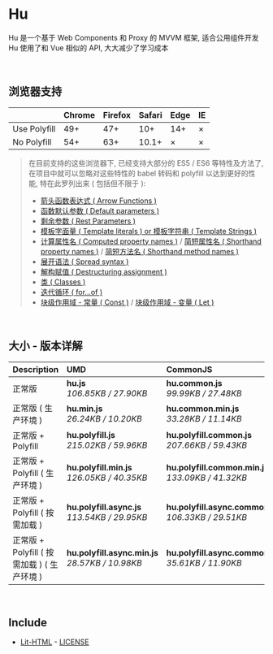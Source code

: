 # Hu
Hu 是一个基于 Web Components 和 Proxy 的 MVVM 框架, 适合公用组件开发<br>
Hu 使用了和 Vue 相似的 API, 大大减少了学习成本

<br>

## 浏览器支持

|              | Chrome | Firefox | Safari | Edge | IE |
| :-           | :-     | :-      | :-     | :-   | :- |
| Use Polyfill | 49+    | 47+     | 10+    | 14+  | ×  |
| No Polyfill  | 54+    | 63+     | 10.1+  | ×    | ×  |

> 在目前支持的这些浏览器下, 已经支持大部分的 ES5 / ES6 等特性及方法了,<br>
> 在项目中就可以忽略对这些特性的 babel 转码和 polyfill 以达到更好的性能, 特在此罗列出来 ( 包括但不限于 ): <br>
  > - [箭头函数表达式 ( Arrow Functions )](https://developer.mozilla.org/zh-CN/docs/Web/JavaScript/Reference/Functions/Arrow_functions)
  > - [函数默认参数 ( Default parameters )](https://developer.mozilla.org/zh-CN/docs/Web/JavaScript/Reference/Functions/Default_parameters)
  > - [剩余参数 ( Rest Parameters )](https://developer.mozilla.org/zh-CN/docs/Web/JavaScript/Reference/Functions/Rest_parameters)
  > - [模板字面量 ( Template literals ) or 模板字符串 ( Template Strings )](https://developer.mozilla.org/zh-CN/docs/Web/JavaScript/Reference/template_strings)
  > - [计算属性名 ( Computed property names )](https://developer.mozilla.org/zh-CN/docs/Web/JavaScript/Reference/Operators/Object_initializer#计算属性名) / [简短属性名 ( Shorthand property names )](https://developer.mozilla.org/zh-CN/docs/Web/JavaScript/Reference/Operators/Object_initializer#属性定义) / [简短方法名 ( Shorthand method names )](https://developer.mozilla.org/zh-CN/docs/Web/JavaScript/Reference/Operators/Object_initializer#方法定义)
  > - [展开语法 ( Spread syntax )](https://developer.mozilla.org/zh-CN/docs/Web/JavaScript/Reference/Operators/Spread_syntax)
  > - [解构赋值 ( Destructuring assignment )](https://developer.mozilla.org/zh-CN/docs/Web/JavaScript/Reference/Operators/Destructuring_assignment)
  > - [类 ( Classes )](https://developer.mozilla.org/zh-CN/docs/Web/JavaScript/Reference/Classes)
  > - [迭代循环 ( for...of )](https://developer.mozilla.org/zh-CN/docs/Web/JavaScript/Reference/Statements/for...of)
  > - [块级作用域 - 常量 ( Const )](https://developer.mozilla.org/zh-CN/docs/Web/JavaScript/Reference/Statements/const) / [块级作用域 - 变量 ( Let )](https://developer.mozilla.org/zh-CN/docs/Web/JavaScript/Reference/Statements/let)

<br>

## 大小 - 版本详解
| Description | UMD | CommonJS | ES Module |
| :- | :- | :- | :- |
| 正常版 | **hu.js**<br>*106.85KB / 27.90KB* | **hu.common.js**<br>*99.99KB / 27.48KB* | **hu.esm.js**<br>*99.97KB / 27.46KB* |
| 正常版 ( 生产环境 ) | **hu.min.js**<br>*26.24KB / 10.20KB* | **hu.common.min.js**<br>*33.28KB / 11.14KB* | **hu.esm.min.js**<br>*26.07KB / 10.13KB* |
| 正常版 + Polyfill | **hu.polyfill.js**<br>*215.02KB / 59.96KB* | **hu.polyfill.common.js**<br>*207.66KB / 59.43KB* | **hu.polyfill.esm.js**<br>*207.64KB / 59.42KB* |
| 正常版 + Polyfill ( 生产环境 ) | **hu.polyfill.min.js**<br>*126.05KB / 40.35KB* | **hu.polyfill.common.min.js**<br>*133.09KB / 41.32KB* | **hu.polyfill.esm.min.js**<br>*125.88KB / 40.28KB* |
| 正常版 + Polyfill ( 按需加载 ) | **hu.polyfill.async.js**<br>*113.54KB / 29.95KB* | **hu.polyfill.async.common.js**<br>*106.33KB / 29.51KB* | **hu.polyfill.async.esm.js**<br>*106.32KB / 29.49KB* |
| 正常版 + Polyfill ( 按需加载 ) ( 生产环境 ) | **hu.polyfill.async.min.js**<br>*28.57KB / 10.98KB* | **hu.polyfill.async.common.min.js**<br>*35.61KB / 11.90KB* | **hu.polyfill.async.esm.min.js**<br>*28.40KB / 10.91KB* |

<br>

## Include
  - [Lit-HTML](https://github.com/Polymer/lit-html) \- [LICENSE](https://github.com/Polymer/lit-html/blob/master/LICENSE)